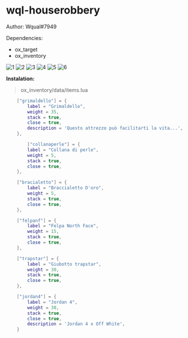 # wql-houserobbery
Author: Wqual#7949

Dependencies:
- ox_target
- ox_inventory


![1](https://github.com/Wqual/wql-houserobbery/assets/130603719/790b9b1b-0cfa-414f-b622-fe4ebf8bf721)
![2](https://github.com/Wqual/wql-houserobbery/assets/130603719/31f88650-7ccc-42d6-a902-83168faaccea)
![3](https://github.com/Wqual/wql-houserobbery/assets/130603719/99119b27-9b22-40ad-9ed0-afbe9a12fc4a)
![4](https://github.com/Wqual/wql-houserobbery/assets/130603719/672fb646-1787-4ab5-8fa8-d1b6fd7f7440)
![5](https://github.com/Wqual/wql-houserobbery/assets/130603719/3ad6e93a-4695-48f1-a875-ddf13cc4c428)
![6](https://github.com/Wqual/wql-houserobbery/assets/130603719/b0fe869d-3243-42c1-81e1-12e575492090)


**Instalation:**

> ox_inventory/data/items.lua
```lua
	["grimaldello"] = {
		label = "Grimaldello",
		weight = 35,
		stack = true,
		close = true,
		description = 'Questo attrezzo può facilitarti la vita...',
	},

        ["collanaperle"] = {
		label = "Collana di perle",
		weight = 5,
		stack = true,
		close = true,
	},

	["bracialetto"] = {
		label = "Braccialetto D'oro",
		weight = 5,
		stack = true,
		close = true,
	},

	["felpanf"] = {
		label = "Felpa North Face",
		weight = 15,
		stack = true,
		close = true,
	},

	["trapstar"] = {
		label = "Giubotto trapstar",
		weight = 30,
		stack = true,
		close = true,
	},

	["jordan4"] = {
		label = "Jordan 4",
		weight = 30,
		stack = true,
		close = true,
		description = 'Jordan 4 x Off White',
	}
  
```
